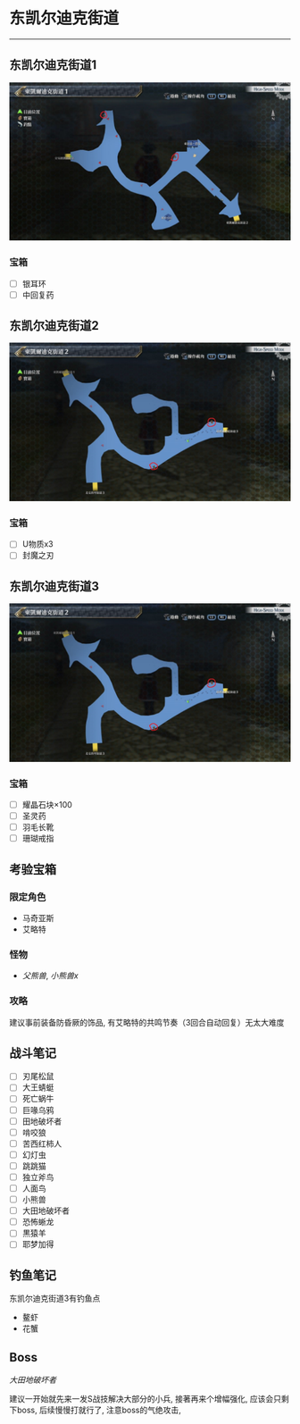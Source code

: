 # 东凯尔迪克街道

---

## 东凯尔迪克街道1

![东凯尔迪克街道1](../images/map_东凯尔迪克街道1.jpg)

### 宝箱

- [ ]  银耳环
- [ ]  中回复药

## 东凯尔迪克街道2

![东凯尔迪克街道2](../images/map_东凯尔迪克街道2.jpg)

### 宝箱

- [ ]  U物质x3
- [ ]  封魔之刃

## 东凯尔迪克街道3

![东凯尔迪克街道3](../images/map_东凯尔迪克街道3.jpg)

### 宝箱

- [ ]  耀晶石块×100
- [ ]  圣灵药
- [ ]  羽毛长靴
- [ ]  珊瑚戒指

## 考验宝箱

### 限定角色

- 马奇亚斯
- 艾略特

### 怪物

- *父熊兽*, *小熊兽x*

### 攻略

建议事前装备防昏厥的饰品, 有艾略特的共鸣节奏（3回合自动回复）无太大难度

## 战斗笔记

- [ ] 刃尾松鼠
- [ ] 大王蜻蜓
- [ ] 死亡蜗牛
- [ ] 巨喙乌鸦
- [ ] 田地破坏者
- [ ] 啃咬狼
- [ ] 苦西红柿人
- [ ] 幻灯虫
- [ ] 跳跳猫
- [ ] 独立斧鸟
- [ ] 人面鸟
- [ ] 小熊兽
- [ ] 大田地破坏者
- [ ] 恐怖蜥龙
- [ ] 黒猿羊
- [ ] 耶梦加得

## 钓鱼笔记

东凯尔迪克街道3有钓鱼点

- 鳌虾
- 花蟹

## Boss

*大田地破坏者*

建议一开始就先来一发S战技解决大部分的小兵, 接著再来个增幅强化, 应该会只剩下boss, 后续慢慢打就行了, 注意boss的气绝攻击, 